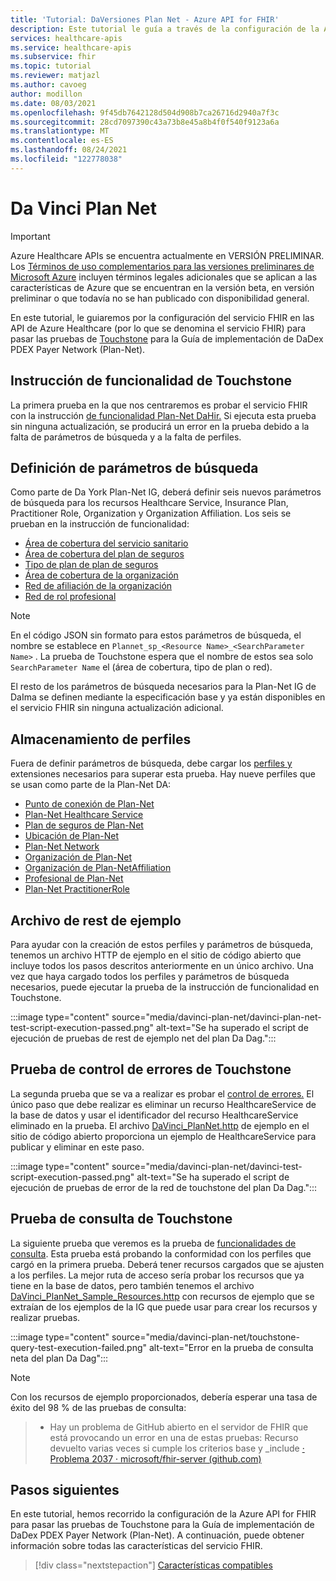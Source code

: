 ```yaml
---
title: 'Tutorial: DaVersiones Plan Net - Azure API for FHIR'
description: Este tutorial le guía a través de la configuración de la Azure API for FHIR para pasar pruebas de Touchstone para la Guía de implementación de Da Dag Payer Data Exchange.
services: healthcare-apis
ms.service: healthcare-apis
ms.subservice: fhir
ms.topic: tutorial
ms.reviewer: matjazl
ms.author: cavoeg
author: modillon
ms.date: 08/03/2021
ms.openlocfilehash: 9f45db7642128d504d908b7ca26716d2940a7f3c
ms.sourcegitcommit: 28cd7097390c43a73b8e45a8b4f0f540f9123a6a
ms.translationtype: MT
ms.contentlocale: es-ES
ms.lasthandoff: 08/24/2021
ms.locfileid: "122778038"
---
```

# <a name="da-vinci-plan-net"></a>Da Vinci Plan Net

> [!IMPORTANT]
> Azure Healthcare APIs se encuentra actualmente en VERSIÓN PRELIMINAR. Los [Términos de uso complementarios para las versiones preliminares de Microsoft Azure](https://azure.microsoft.com/support/legal/preview-supplemental-terms/) incluyen términos legales adicionales que se aplican a las características de Azure que se encuentran en la versión beta, en versión preliminar o que todavía no se han publicado con disponibilidad general.

En este tutorial, le guiaremos por la configuración del servicio FHIR en las API de Azure Healthcare (por lo que se denomina el servicio FHIR) para pasar las pruebas de [Touchstone](https://touchstone.aegis.net/touchstone/) para la Guía de implementación de DaDex PDEX Payer Network (Plan-Net).

## <a name="touchstone-capability-statement"></a>Instrucción de funcionalidad de Touchstone

La primera prueba en la que nos centraremos es probar el servicio FHIR con la instrucción [de funcionalidad Plan-Net DaHir.](https://touchstone.aegis.net/touchstone/testdefinitions?selectedTestGrp=/FHIRSandbox/DaVinci/FHIR4-0-1-Test/PDEX/PlanNet/00-Capability&activeOnly=false&contentEntry=TEST_SCRIPTS) Si ejecuta esta prueba sin ninguna actualización, se producirá un error en la prueba debido a la falta de parámetros de búsqueda y a la falta de perfiles.

## <a name="define-search-parameters"></a>Definición de parámetros de búsqueda

Como parte de Da York Plan-Net IG, deberá definir [](how-to-do-custom-search.md) seis nuevos parámetros de búsqueda para los recursos Healthcare Service, Insurance Plan, Practitioner Role, Organization y Organization Affiliation. Los seis se prueban en la instrucción de funcionalidad:

* [Área de cobertura del servicio sanitario](http://hl7.org/fhir/us/davinci-pdex-plan-net/STU1/SearchParameter-healthcareservice-coverage-area.html)
* [Área de cobertura del plan de seguros](http://hl7.org/fhir/us/davinci-pdex-plan-net/STU1/SearchParameter-insuranceplan-coverage-area.html)
* [Tipo de plan de plan de seguros](http://hl7.org/fhir/us/davinci-pdex-plan-net/STU1/SearchParameter-insuranceplan-plan-type.html)
* [Área de cobertura de la organización](http://hl7.org/fhir/us/davinci-pdex-plan-net/STU1/SearchParameter-organization-coverage-area.html)
* [Red de afiliación de la organización](http://hl7.org/fhir/us/davinci-pdex-plan-net/STU1/SearchParameter-organizationaffiliation-network.html)
* [Red de rol profesional](http://hl7.org/fhir/us/davinci-pdex-plan-net/STU1/SearchParameter-practitionerrole-network.html)

> [!NOTE]
> En el código JSON sin formato para estos parámetros de búsqueda, el nombre se establece en `Plannet_sp_<Resource Name>_<SearchParameter Name>` . La prueba de Touchstone espera que el nombre de estos sea solo `SearchParameter Name` el (área de cobertura, tipo de plan o red).

El resto de los parámetros de búsqueda necesarios para la Plan-Net IG de DaIma se definen mediante la especificación base y ya están disponibles en el servicio FHIR sin ninguna actualización adicional.

## <a name="store-profiles"></a>Almacenamiento de perfiles

Fuera de definir parámetros de búsqueda, debe cargar los [perfiles y](./validation-against-profiles.md#storing-profiles) extensiones necesarios para superar esta prueba. Hay nueve perfiles que se usan como parte de la Plan-Net DA:

* [Punto de conexión de Plan-Net](http://hl7.org/fhir/us/davinci-pdex-plan-net/STU1/StructureDefinition-plannet-Endpoint.html)
* [Plan-Net Healthcare Service](http://hl7.org/fhir/us/davinci-pdex-plan-net/STU1/StructureDefinition-plannet-HealthcareService.html)
* [Plan de seguros de Plan-Net](http://hl7.org/fhir/us/davinci-pdex-plan-net/STU1/StructureDefinition-plannet-InsurancePlan.html) 
* [Ubicación de Plan-Net](http://hl7.org/fhir/us/davinci-pdex-plan-net/STU1/StructureDefinition-plannet-Location.html)
* [Plan-Net Network](http://hl7.org/fhir/us/davinci-pdex-plan-net/STU1/StructureDefinition-plannet-Network.html)
* [Organización de Plan-Net](http://hl7.org/fhir/us/davinci-pdex-plan-net/STU1/StructureDefinition-plannet-Organization.html)
* [Organización de Plan-NetAffiliation](http://hl7.org/fhir/us/davinci-pdex-plan-net/STU1/StructureDefinition-plannet-OrganizationAffiliation.html)
* [Profesional de Plan-Net](http://hl7.org/fhir/us/davinci-pdex-plan-net/STU1/StructureDefinition-plannet-Practitioner.html)
* [Plan-Net PractitionerRole](http://hl7.org/fhir/us/davinci-pdex-plan-net/STU1/StructureDefinition-plannet-PractitionerRole.html)

## <a name="sample-rest-file"></a>Archivo de rest de ejemplo

Para ayudar con la creación de estos perfiles y parámetros de búsqueda, tenemos un archivo HTTP de ejemplo en el sitio de código abierto que incluye todos los pasos descritos anteriormente en un único archivo. Una vez que haya cargado todos los perfiles y parámetros de búsqueda necesarios, puede ejecutar la prueba de la instrucción de funcionalidad en Touchstone.

:::image type="content" source="media/davinci-plan-net/davinci-plan-net-test-script-execution-passed.png" alt-text="Se ha superado el script de ejecución de pruebas de rest de ejemplo net del plan Da Dag.":::

## <a name="touchstone-error-handling-test"></a>Prueba de control de errores de Touchstone

La segunda prueba que se va a realizar es probar el [control de errores.](https://touchstone.aegis.net/touchstone/testdefinitions?selectedTestGrp=/FHIRSandbox/DaVinci/FHIR4-0-1-Test/PDEX/PlanNet/01-Error-Codes&activeOnly=false&contentEntry=TEST_SCRIPTS) El único paso que debe realizar es eliminar un recurso HealthcareService de la base de datos y usar el identificador del recurso HealthcareService eliminado en la prueba. El archivo [DaVinci_PlanNet.http](https://github.com/microsoft/fhir-server/blob/main/docs/rest/DaVinciPlanNet/DaVinci_PlanNet.http) de ejemplo en el sitio de código abierto proporciona un ejemplo de HealthcareService para publicar y eliminar en este paso.

:::image type="content" source="media/davinci-plan-net/davinci-test-script-execution-passed.png" alt-text="Se ha superado el script de ejecución de pruebas de error de la red de touchstone del plan Da Dag.":::

## <a name="touchstone-query-test"></a>Prueba de consulta de Touchstone

La siguiente prueba que veremos es la prueba de [funcionalidades de consulta](https://touchstone.aegis.net/touchstone/testdefinitions?selectedTestGrp=/FHIRSandbox/DaVinci/FHIR4-0-1-Test/PDEX/PlanNet/03-Query&activeOnly=false&contentEntry=TEST_SCRIPTS). Esta prueba está probando la conformidad con los perfiles que cargó en la primera prueba. Deberá tener recursos cargados que se ajusten a los perfiles. La mejor ruta de acceso sería probar los recursos que ya tiene en la base de datos, pero también tenemos el archivo [DaVinci_PlanNet_Sample_Resources.http](https://github.com/microsoft/fhir-server/blob/main/docs/rest/DaVinciPlanNet/DaVinci_PlanNet_Sample_Resources.http) con recursos de ejemplo que se extraían de los ejemplos de la IG que puede usar para crear los recursos y realizar pruebas.  

:::image type="content" source="media/davinci-plan-net/touchstone-query-test-execution-failed.png" alt-text="Error en la prueba de consulta neta del plan Da Dag":::

> [!NOTE]
> Con los recursos de ejemplo proporcionados, debería esperar una tasa de éxito del 98 % de las pruebas de consulta:

> * Hay un problema de GitHub abierto en el servidor de FHIR que está provocando un error en una de estas pruebas: Recurso devuelto varias veces si cumple los criterios base y _include [· Problema 2037 · microsoft/fhir-server (github.com)](https://github.com/microsoft/fhir-server/issues/2037)

## <a name="next-steps"></a>Pasos siguientes

En este tutorial, hemos recorrido la configuración de la Azure API for FHIR para pasar las pruebas de Touchstone para la Guía de implementación de DaDex PDEX Payer Network (Plan-Net). A continuación, puede obtener información sobre todas las características del servicio FHIR.

>[!div class="nextstepaction"]
>[Características compatibles](fhir-features-supported.md)

